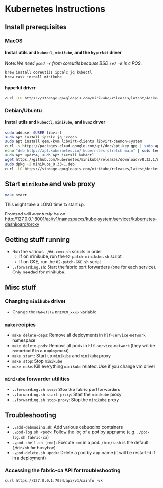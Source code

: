 # Kubernetes Instructions

## Install prerequisites

### MacOS

#### Install utils and `kubectl`, `minikube`, and the `hyperkit` driver

Note: *We need `gsed -r` from coreutils because BSD `sed -E` is a POS.*

```bash
brew install coreutils ipcalc jq kubectl
brew cask install minikube
```

#### hyperkit driver

```bash
curl -LO https://storage.googleapis.com/minikube/releases/latest/docker-machine-driver-hyperkit && sudo install -o root -g wheel -m 4755 docker-machine-driver-hyperkit /usr/local/bin/
```

### Debian/Ubuntu

#### Install utils and `kubectl`, `minikube`, and `kvm2` driver

```bash
sudo adduser $USER libvirt
sudo apt install ipcalc jq screen
sudo apt install qemu-kvm libvirt-clients libvirt-daemon-system
curl -s https://packages.cloud.google.com/apt/doc/apt-key.gpg | sudo apt-key add -
echo "deb http://apt.kubernetes.io/ kubernetes-stretch main" | sudo tee /etc/apt/sources.list.d/kubernetes.list
sudo apt update; sudo apt install kubectl
wget https://github.com/kubernetes/minikube/releases/download/v0.33.1/minikube_0.33-1.deb
sudo dpkg -i minikube_0.33-1.deb
curl -LO https://storage.googleapis.com/minikube/releases/latest/docker-machine-driver-kvm2 && chmod +x docker-machine-driver-kvm2 && sudo mv docker-machine-driver-kvm2 /usr/local/bin
```

## Start `minikube` and web proxy

```bash
make start
```

This might take a LONG time to start up.

Frontend will *eventually* be on <http://127.0.0.1:8001/api/v1/namespaces/kube-system/services/kubernetes-dashboard/proxy>

## Getting stuff running

* Run the various `./##-xxxx.sh` scripts in order
  * If on minikube, run the `02-patch-minikube.sh` script
  * If on GKE, run the `02-patch-GKE.sh` script
* `./forwarding.sh`: Start the fabric port forwarders (one for each service). Only needed for minikube.

## Misc stuff

### Changing `minikube` driver

* Change the `Makefile` `DRIVER_xxxx` variable

### `make` recipies

* `make delete-deps`: Remove all deployments in `hlf-service-network` namespace
* `make delete-pods`: Remove all pods in `hlf-service-network` (they will be restarted if in a deployment)
* `make start`: Start up `minikube` and `minikube` proxy
* `make stop`: Stop `minikube`
* `make nuke`: Kill everything `minikube` related. Use if you change vm driver

### `minikube` forwarder utilities

* `./forwarding.sh stop`: Stop the fabric port forwarders
* `./forwarding.sh start-proxy`: Start the `minikube` proxy
* `./forwarding.sh stop-proxy`: Stop the `minikube` proxy

## Troubleshooting

* `./add-debugging.sh`: Add various debugging containers
* `./pod-log.sh <pod>`: Follow the log of a pod by appname (e.g. `./pod-log.sh fabric-ca`)
* `./pod-shell.sh [cmd]`: Execute `cmd` in a pod. `/bin/bash` is the default (`/bin/sh` for busybox)
* `./pod-delete.sh <pod>`: Delete a pod by app name (it will be restarted if in a deployment)

### Accessing the fabric-ca API for troubleshooting

    curl https://127.0.0.1:7054/api/v1/cainfo -vk

